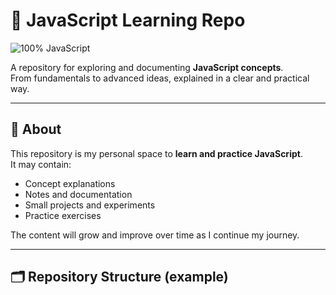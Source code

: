# 🚀 JavaScript Learning Repo  

![100% JavaScript](https://img.shields.io/badge/Code-100%25%20JavaScript-yellow?logo=javascript)  

A repository for exploring and documenting **JavaScript concepts**.  
From fundamentals to advanced ideas, explained in a clear and practical way.  

---

## 📖 About  
This repository is my personal space to **learn and practice JavaScript**.  
It may contain:
- Concept explanations  
- Notes and documentation  
- Small projects and experiments  
- Practice exercises  

The content will grow and improve over time as I continue my journey.  

---

## 🗂️ Repository Structure (example)  

